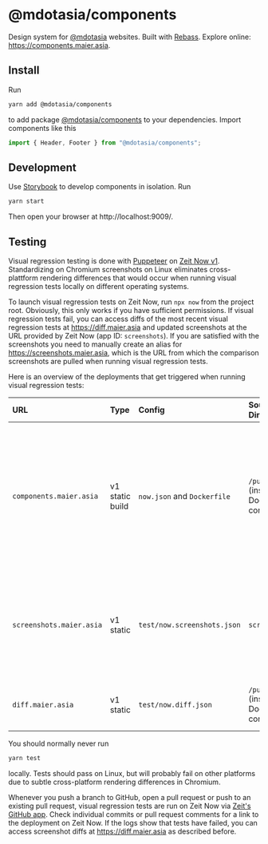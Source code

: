 # @mdotasia/components

Design system for [@mdotasia](https://github.com/mdotasia/) websites. Built with [Rebass](https://rebassjs.org/). Explore online: https://components.maier.asia.

## Install

Run

```bash
yarn add @mdotasia/components
```

to add package [@mdotasia/components](https://github.com/mdotasia/components) to your dependencies. Import components like this

```jsx
import { Header, Footer } from "@mdotasia/components";
```

## Development

Use [Storybook](https://storybook.js.org/) to develop components in isolation. Run

```bash
yarn start
```

Then open your browser at http://localhost:9009/.

## Testing

Visual regression testing is done with [Puppeteer](https://pptr.dev/) on [Zeit Now v1](https://zeit.co/docs/v1/). Standardizing on Chromium screenshots on Linux eliminates cross-plattform rendering differences that would occur when running visual regression tests locally on different operating systems.

To launch visual regression tests on Zeit Now, run `npx now` from the project root. Obviously, this only works if you have sufficient permissions. If visual regression tests fail, you can access diffs of the most recent visual regression tests at https://diff.maier.asia and updated screenshots at the URL provided by Zeit Now (app ID: `screenshots`). If you are satisfied with the screenshots you need to manually create an alias for https://screenshots.maier.asia, which is the URL from which the comparison screenshots are pulled when running visual regression tests.

Here is an overview of the deployments that get triggered when running visual regression tests:

| URL                      | Type            | Config                      | Source Directory                    | Comment                                                                                                                                                       |
| :----------------------- | :-------------- | :-------------------------- | :---------------------------------- | :------------------------------------------------------------------------------------------------------------------------------------------------------------ |
| `components.maier.asia`  | v1 static build | `now.json` and `Dockerfile` | `/public` (inside Docker container) | Default deployment behavior for static builds on Zeit Now v1. Deploys only if visual regression tests pass. Run `now alias components` manually upon release. |
| `screenshots.maier.asia` | v1 static       | `test/now.screenshots.json` | `screenshots`                       | Deployment is triggered by `image-reporter.js`. Run `now alias screenshots` manually after verifying screenshots.                                             |
| `diff.maier.asia`        | v1 static       | `test/now.diff.json`        | `/public` (inside Docker container) | Deployment and alias is triggerd by `image-reporter.js`.                                                                                                      |

You should normally never run

```bash
yarn test
```

locally. Tests should pass on Linux, but will probably fail on other platforms due to subtle cross-platform rendering differences in Chromium.

Whenever you push a branch to GitHub, open a pull request or push to an existing pull request, visual regression tests are run on Zeit Now via [Zeit's GitHub app](https://zeit.co/github). Check individual commits or pull request comments for a link to the deployment on Zeit Now. If the logs show that tests have failed, you can access screenshot diffs at https://diff.maier.asia as described before.
